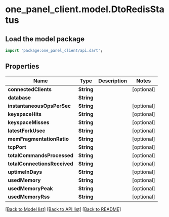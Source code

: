 # one_panel_client.model.DtoRedisStatus

## Load the model package
```dart
import 'package:one_panel_client/api.dart';
```

## Properties
Name | Type | Description | Notes
------------ | ------------- | ------------- | -------------
**connectedClients** | **String** |  | [optional] 
**database** | **String** |  | 
**instantaneousOpsPerSec** | **String** |  | [optional] 
**keyspaceHits** | **String** |  | [optional] 
**keyspaceMisses** | **String** |  | [optional] 
**latestForkUsec** | **String** |  | [optional] 
**memFragmentationRatio** | **String** |  | [optional] 
**tcpPort** | **String** |  | [optional] 
**totalCommandsProcessed** | **String** |  | [optional] 
**totalConnectionsReceived** | **String** |  | [optional] 
**uptimeInDays** | **String** |  | [optional] 
**usedMemory** | **String** |  | [optional] 
**usedMemoryPeak** | **String** |  | [optional] 
**usedMemoryRss** | **String** |  | [optional] 

[[Back to Model list]](../README.md#documentation-for-models) [[Back to API list]](../README.md#documentation-for-api-endpoints) [[Back to README]](../README.md)


